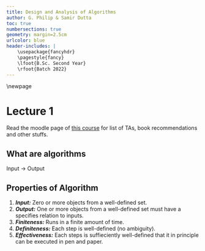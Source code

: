 ```yaml
---
title: Design and Analysis of Algorithms 
author: G. Philip & Samir Dutta
toc: true
numbersections: true
geometry: margin=2.5cm
urlcolor: blue
header-includes: |
    \usepackage{fancyhdr}
    \pagestyle{fancy}
    \lfoot{B.Sc. Second Year}
    \rfoot{Batch 2022}
---
```

\newpage 

# Lecture 1
Read the moodle page of [this course](https://moodle.cmi.ac.in/course/view.php?id=716) for list of TAs, book recommendations and other stuffs.

## What are algorithms
Input $\to$ Output

## Properties of Algorithm

1. ***Input:*** Zero or more objects from a well-defined set.
2. ***Output:*** One or more objects from a well-defined set must have a specifies relation to inputs. 
3. ***Finiteness:***  Runs in a finite amount of time. 
4. ***Definiteness:*** Each step is well-defined (no ambiguity).
5. ***Effectiveness:*** Each steps is suffieciently well-defined that it in principle can be executed in pen and paper.
